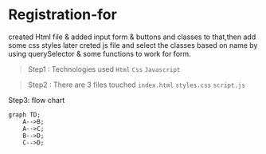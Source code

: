 # Registration-for
created Html file & added input form & buttons and classes to that,then add some css styles later creted js file and select the classes based on name by using querySelector & some functions to work for form. 


>Step1 : Technologies used 
`Html` `Css` `Javascript`

>Step2 : There are 3 files touched
`index.html` `styles.css` `script.js`

Step3: flow chart

```mermaid
graph TD;
    A-->B;
    A-->C;
    B-->D;
    C-->D;
